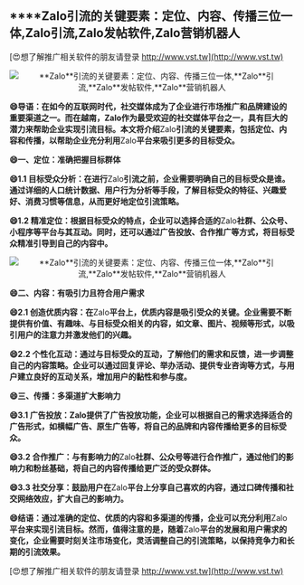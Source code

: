 ## ****Zalo**引流的关键要素：定位、内容、传播三位一体,**Zalo**引流,**Zalo**发帖软件,**Zalo**营销机器人**

[😍想了解推广相关软件的朋友请登录 http://www.vst.tw](http://www.vst.tw)

 <center><img src="https://vst.tw/MP4/tuiguang/png/1.png" alt="**Zalo**引流的关键要素：定位、内容、传播三位一体,**Zalo**引流,**Zalo**发帖软件,**Zalo**营销机器人"></center>

**😄导语：在如今的互联网时代，社交媒体成为了企业进行市场推广和品牌建设的重要渠道之一。而在越南，**Zalo**作为最受欢迎的社交媒体平台之一，具有巨大的潜力来帮助企业实现引流目标。本文将介绍**Zalo**引流的关键要素，包括定位、内容和传播，以帮助企业充分利用**Zalo**平台来吸引更多的目标受众。**

**😄一、定位：准确把握目标群体**

**😄1.1 目标受众分析：在进行**Zalo**引流之前，企业需要明确自己的目标受众是谁。通过详细的人口统计数据、用户行为分析等手段，了解目标受众的特征、兴趣爱好、消费习惯等信息，从而更好地定位引流策略。**

**😄1.2 精准定位：根据目标受众的特点，企业可以选择合适的**Zalo**社群、公众号、小程序等平台与其互动。同时，还可以通过广告投放、合作推广等方式，将目标受众精准引导到自己的内容中。**

 <center><img src="https://vst.tw/MP4/tuiguang/png/7.png" alt="**Zalo**引流的关键要素：定位、内容、传播三位一体,**Zalo**引流,**Zalo**发帖软件,**Zalo**营销机器人"></center>

**😄二、内容：有吸引力且符合用户需求**

**😄2.1 创造优质内容：在**Zalo**平台上，优质内容是吸引受众的关键。企业需要不断提供有价值、有趣味、与目标受众相关的内容，如文章、图片、视频等形式，以吸引用户的注意力并激发他们的兴趣。**

**😄2.2 个性化互动：通过与目标受众的互动，了解他们的需求和反馈，进一步调整自己的内容策略。企业可以通过回复评论、举办活动、提供专业咨询等方式，与用户建立良好的互动关系，增加用户的黏性和参与度。**

**😄三、传播：多渠道扩大影响力**

**😄3.1 广告投放：**Zalo**提供了广告投放功能，企业可以根据自己的需求选择适合的广告形式，如横幅广告、原生广告等，将自己的品牌和内容传播给更多的目标受众。**

**😄3.2 合作推广：与有影响力的**Zalo**社群、公众号等进行合作推广，通过他们的影响力和粉丝基础，将自己的内容传播给更广泛的受众群体。**

**😄3.3 社交分享：鼓励用户在**Zalo**平台上分享自己喜欢的内容，通过口碑传播和社交网络效应，扩大自己的影响力。**

**😄结语：通过准确的定位、优质的内容和多渠道的传播，企业可以充分利用**Zalo**平台来实现引流目标。然而，值得注意的是，随着**Zalo**平台的发展和用户需求的变化，企业需要时刻关注市场变化，灵活调整自己的引流策略，以保持竞争力和长期的引流效果。**

[😍想了解推广相关软件的朋友请登录 http://www.vst.tw](http://www.vst.tw)



